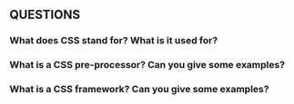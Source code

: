 ## QUESTIONS

### What does CSS stand for? What is it used for?

### What is a CSS pre-processor? Can you give some examples?

### What is a CSS framework? Can you give some examples?

